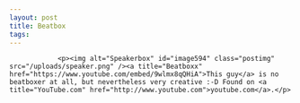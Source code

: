 ```yaml
---
layout: post
title: Beatbox
tags:
---
```



                <p><img alt="Speakerbox" id="image594" class="postimg" src="/uploads/speaker.png" /><a title="Beatboxx" href="https://www.youtube.com/embed/9wlmx8qQHiA">This guy</a> is no beatboxer at all, but nevertheless very creative :-D Found on <a title="YouTube.com" href="http://www.youtube.com">youtube.com</a>.</p>
